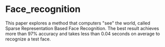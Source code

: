# Face_recognition

This paper explores a method that computers "see" the world, called Sparse Representation Based Face Recognition. The best result achieves more than 97% accuracy and takes less than 0.04 seconds on average to recognize a test face. 